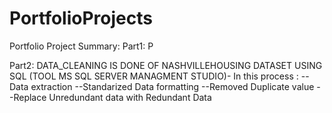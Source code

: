 # PortfolioProjects
Portfolio Project Summary:
Part1:
P



Part2:
DATA_CLEANING IS DONE OF NASHVILLEHOUSING DATASET USING SQL (TOOL MS SQL SERVER MANAGMENT STUDIO)-
In this process :
-- Data extraction
--Standarized Data formatting
--Removed Duplicate value
--Replace Unredundant data with Redundant Data





